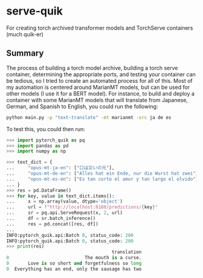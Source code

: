 # serve-quik

For creating torch archived transformer models and TorchServe containers (much quik-er)

## Summary

The process of building a torch model archive, building a torch serve container, determining the appropriate ports, and testing your container can be tedious, so I tried to create an automated process for all of this. Most of my automation is centered around MarianMT models, but can be used for other models (I use it for a BERT model). For instance, to build and deploy a container with some MarianMT models that will translate from Japanese, German, and Spanish to English, you could run the following:

``` bash
python main.py -p "text-translate" -mt marianmt -src ja de es
```

To test this, you could then run:

``` python
>>> import pytorch_quik as pq
>>> import pandas as pd
>>> import numpy as np

>>> text_dict = {
...     "opus-mt-ja-en": ["口は災いの元"],
...     "opus-mt-de-en": ["Alles hat ein Ende, nur die Wurst hat zwei"],
...     "opus-mt-es-en": ["Es tan corto el amor y tan largo el olvido"]
... }
>>> res = pd.DataFrame()
>>> for key, value in text_dict.items():
...     x = np.array(value, dtype='object')
...     url = f"http://localhost:8180/predictions/{key}"
...     sr = pq.api.ServeRequest(x, 2, url)
...     df = sr.batch_inference()
...     res = pd.concat([res, df])
... 
INFO:pytorch_quik.api:Batch 0, status_code: 200
INFO:pytorch_quik.api:Batch 0, status_code: 200
>>> print(res)
                                       translation
0                            The mouth is a curse.              
0       Love is so short and forgetfulness so long
0  Everything has an end, only the sausage has two
```

